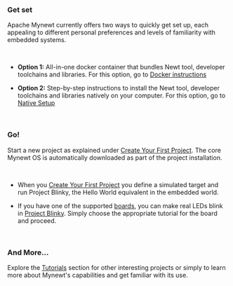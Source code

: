 ### Get set

Apache Mynewt currently offers two ways to quickly get set up, each appealing to different personal preferences and levels of familiarity with embedded systems. 

<br>

* **Option 1:** All-in-one docker container that bundles Newt tool, developer toolchains and libraries. For this option, go to [Docker instructions](../os/get_started/docker/)

* **Option 2:** Step-by-step instructions to install the Newt tool, developer toolchains and libraries natively on your computer. For this option, go to [Native Setup](../os/get_started/native_tools/)

<br>

### Go!

Start a new project as explained under [Create Your First Project](../os/get_started/project_create/). The core Mynewt OS is automatically downloaded as part of the project installation. 

<br>

* When you [Create Your First Project](../os/get_started/project_create/) you define a simulated target and run Project Blinky, the Hello World equivalent in the embedded world. 

* If you have one of the supported [boards](../), you can make real LEDs blink in [Project Blinky](../os/tutorials/arduino_zero/). Simply choose the appropriate tutorial for the board and proceed.

<br>

### And More...

Explore the [Tutorials](../os/tutorials/tutorials/) section for other interesting projects or simply to learn more about Mynewt's capabilities and get familiar with its use.

<br>


